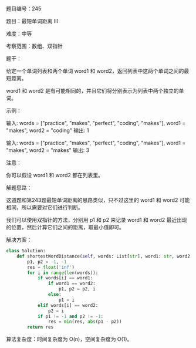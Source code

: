 题目编号：245

题目：最短单词距离 III

难度：中等

考察范围：数组、双指针

题干：

给定一个单词列表和两个单词 word1 和 word2，返回列表中这两个单词之间的最短距离。

word1 和 word2 是有可能相同的，并且它们将分别表示为列表中两个独立的单词。

示例：

输入: words = ["practice", "makes", "perfect", "coding", "makes"], word1 = "makes", word2 = "coding"
输出: 1

输入: words = ["practice", "makes", "perfect", "coding", "makes"], word1 = "makes", word2 = "makes"
输出: 3

注意：

你可以假设 word1 和 word2 都在列表里。

解题思路：

这道题和第243题最短单词距离的思路类似，只不过这里的 word1 和 word2 可能相同，所以需要对它们进行判断。

我们可以使用双指针的方法，分别用 p1 和 p2 来记录 word1 和 word2 最近出现的位置，然后计算它们之间的距离，取最小值即可。

解决方案：

```python
class Solution:
    def shortestWordDistance(self, words: List[str], word1: str, word2: str) -> int:
        p1, p2 = -1, -1
        res = float('inf')
        for i in range(len(words)):
            if words[i] == word1:
                if word1 == word2:
                    p1, p2 = p2, i
                else:
                    p1 = i
            elif words[i] == word2:
                p2 = i
            if p1 != -1 and p2 != -1:
                res = min(res, abs(p1 - p2))
        return res
```

算法复杂度：时间复杂度为 O(n)，空间复杂度为 O(1)。